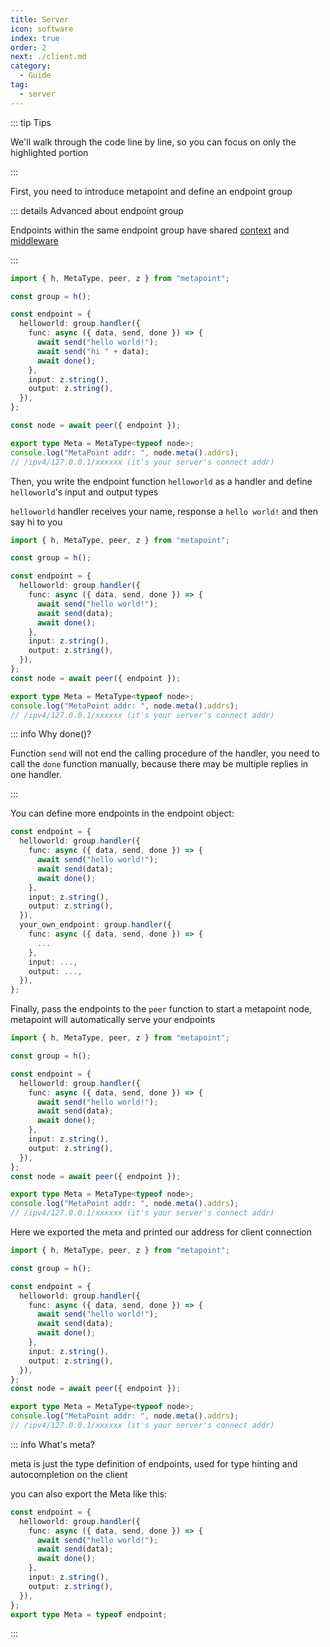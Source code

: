 ```yaml
---
title: Server
icon: software
index: true
order: 2
next: ./client.md
category:
  - Guide
tag:
  - server
---
```


::: tip Tips

We'll walk through the code line by line, so you can focus on only the
highlighted portion

:::

First, you need to introduce metapoint and define an endpoint group

::: details Advanced about endpoint group

Endpoints within the same endpoint group have shared
[context](../advance/channel.md) and
[middleware](../advance/middleware.md)

:::

```ts {1-3}
import { h, MetaType, peer, z } from "metapoint";

const group = h();

const endpoint = {
  helloworld: group.handler({
    func: async ({ data, send, done }) => {
      await send("hello world!");
      await send("hi " + data);
      await done();
    },
    input: z.string(),
    output: z.string(),
  }),
};

const node = await peer({ endpoint });

export type Meta = MetaType<typeof node>;
console.log("MetaPoint addr: ", node.meta().addrs);
// /ipv4/127.0.0.1/xxxxxx (it's your server's connect addr)
```

Then, you write the endpoint function `helloworld` as a handler and define
`helloworld`'s input and output types

`helloworld` handler receives your name, response a `hello world!` and then say
hi to you

```ts {6-14}
import { h, MetaType, peer, z } from "metapoint";

const group = h();

const endpoint = {
  helloworld: group.handler({
    func: async ({ data, send, done }) => {
      await send("hello world!");
      await send(data);
      await done();
    },
    input: z.string(),
    output: z.string(),
  }),
};
const node = await peer({ endpoint });

export type Meta = MetaType<typeof node>;
console.log("MetaPoint addr: ", node.meta().addrs);
// /ipv4/127.0.0.1/xxxxxx (it's your server's connect addr)
```

::: info Why done()?

Function `send` will not end the calling procedure of the handler, you need to
call the `done` function manually, because there may be multiple replies in one
handler.

:::

You can define more endpoints in the endpoint object:

```ts {11-17}
const endpoint = {
  helloworld: group.handler({
    func: async ({ data, send, done }) => {
      await send("hello world!");
      await send(data);
      await done();
    },
    input: z.string(),
    output: z.string(),
  }),
  your_own_endpoint: group.handler({
    func: async ({ data, send, done }) => {
      ...
    },
    input: ...,
    output: ...,
  }),
};
```

Finally, pass the endpoints to the `peer` function to start a metapoint node,
metapoint will automatically serve your endpoints

```ts {16}
import { h, MetaType, peer, z } from "metapoint";

const group = h();

const endpoint = {
  helloworld: group.handler({
    func: async ({ data, send, done }) => {
      await send("hello world!");
      await send(data);
      await done();
    },
    input: z.string(),
    output: z.string(),
  }),
};
const node = await peer({ endpoint });

export type Meta = MetaType<typeof node>;
console.log("MetaPoint addr: ", node.meta().addrs);
// /ipv4/127.0.0.1/xxxxxx (it's your server's connect addr)
```

Here we exported the meta and printed our address for client connection

```ts {18-19}
import { h, MetaType, peer, z } from "metapoint";

const group = h();

const endpoint = {
  helloworld: group.handler({
    func: async ({ data, send, done }) => {
      await send("hello world!");
      await send(data);
      await done();
    },
    input: z.string(),
    output: z.string(),
  }),
};
const node = await peer({ endpoint });

export type Meta = MetaType<typeof node>;
console.log("MetaPoint addr: ", node.meta().addrs);
// /ipv4/127.0.0.1/xxxxxx (it's your server's connect addr)
```

::: info What's meta?

meta is just the type definition of endpoints, used for type hinting and
autocompletion on the client

you can also export the Meta like this:

```ts {12}
const endpoint = {
  helloworld: group.handler({
    func: async ({ data, send, done }) => {
      await send("hello world!");
      await send(data);
      await done();
    },
    input: z.string(),
    output: z.string(),
  }),
};
export type Meta = typeof endpoint;
```

:::
